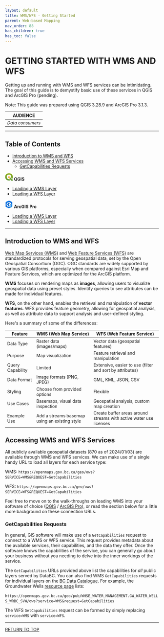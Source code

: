 ```yaml
---
layout: default
title: WMS/WFS - Getting Started
parent: Web-based Mapping
nav_order: 88
has_children: true
has_toc: false
---
```


# GETTING STARTED WITH WMS AND WFS <!-- omit in toc -->

Getting up and running with WMS and WFS services can be intimidating. The goal of this guide is to demystify basic use of these services in QGIS and ArcGIS Pro (pending).

Note: This guide was prepared using QGIS 3.28.9 and ArcGIS Pro 3.1.3.

|**AUDIENCE**|
|:---:|
| *Data consumers* |

-----------------------

## Table of Contents <!-- omit in toc -->
- [Introduction to WMS and WFS](#introduction-to-wms-and-wfs)
- [Accessing WMS and WFS Services](#accessing-wms-and-wfs-services)
  - [GetCapabilities Requests](#getcapabilities-requests)
<!-- no toc -->

![QGIS logo](images/wms_wfs_getting_started/qgis_logo.png) **QGIS**
- [Loading a WMS Layer](map_getting_started_qgis_wms.md)
- [Loading a WFS Layer](map_getting_started_qgis_wfs.md)

![ArcGIS Pro logo](images/wms_wfs_getting_started/agp_logo.png) **ArcGIS Pro**
  - [Loading a WMS Layer](map_getting_started_arcgispro_wms.md)
  - [Loading a WFS Layer](map_getting_started_arcgispro_wfs.md)

-----------------------
## Introduction to WMS and WFS

[Web Map Services (WMS)](https://en.wikipedia.org/wiki/Web_Map_Service) and [Web Feature Services (WFS)](https://en.wikipedia.org/wiki/Web_Feature_Service) are standardized protocols for serving geospatial data, set by the Open Geospatial Consortium (OGC). OGC standards are widely supported by various GIS platforms, especially when compared against Esri Map and Feature Services, which are optimized for the ArcGIS platform.

**WMS** focuses on rendering maps as **images**, allowing users to visualize geospatial data using preset styles. Identify queries to see attributes can be made for individual features.

**WFS**, on the other hand, enables the retrieval and manipulation of **vector features**. WFS provides feature geometry, allowing for geospatial analysis, as well as attribute data to support analysis and user-defined styling.

Here's a summary of some of the differences:

| Feature           | WMS (Web Map Service)               | WFS (Web Feature Service)             |
|-------------------|------------------------------------|--------------------------------------|
| Data Type         | Raster data (images/maps)           | Vector data (geospatial features)    |
| Purpose           | Map visualization                   | Feature retrieval and manipulation  |
| Query Capability  | Limited                             | Extensive, easier to use (filter and sort by attributes)      |
| Data Format       | Image formats (PNG, JPEG)           | GML, KML, JSON, CSV      |
| Styling   | Choose from provided options        | Flexible     |
| Use Cases          | Basemaps, visual data inspection  | Geospatial analysis, custom map creation   |
| Example Use          | Add a streams basemap using an existing style    | Create buffer areas around streams with active water use licenses |

## Accessing WMS and WFS Services

All publicly available geospatial datasets (870 as of 2024/01/03) are available through WMS and WFS services. We can make use of a single handy URL to load all layers for each service type:

WMS: `https://openmaps.gov.bc.ca/geo/ows?SERVICE=WMS&REQUEST=GetCapabilities`

WFS: `https://openmaps.gov.bc.ca/geo/ows?SERVICE=WFS&REQUEST=GetCapabilities`

Feel free to move on to the walk-throughs on loading WMS into your software of choice ([QGIS](map_getting_started_qgis_wms.md) / [ArcGIS Pro](map_getting_started_arcgispro_wms.md)), or read the section below for a little more background on these connection URLs.
 
### GetCapabilities Requests
In general, GIS software will make use of a `GetCapabilities` request to connect to a WMS or WFS service. This request provides metadata about the available services, their capabilities, and the data they offer. Once the software knows the capabilities of the service, you can generally go about your business without you needing to delve into the inner workings of the service.

The `GetCapabilities` URLs provided above list the capabilities for *all* public layers served by DataBC. You can also find WMS `GetCapabilities` requests for individual layers on the [BC Data Catalogue](https://catalogue.data.gov.bc.ca/). For example, the Groundwater Wells [resource page](https://catalogue.data.gov.bc.ca/dataset/groundwater-wells/resource/c9b8b97f-1dfc-4558-bf10-713df749a7e0) lists: 

`https://openmaps.gov.bc.ca/geo/pub/WHSE_WATER_MANAGEMENT.GW_WATER_WELLS_WRBC_SVW/ows?service=WMS&request=GetCapabilities`

The WFS `GetCapabilities` request can be formed by simply replacing `service=WMS` with `service=WFS`.

-----------------------

[RETURN TO TOP][1]

[1]: #top
